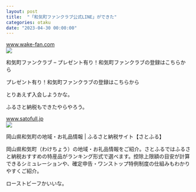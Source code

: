 ```yaml
---
layout: post
title:  "「和気町ファンクラブ公式LINE」ができた"
categories: otaku
date: "2023-04-30 00:00:00"
---
```



<div class="card">
  <a href="https://www.wake-fan.com/"></a>
  <div class="card__header">
    <a href="https://www.wake-fan.com/">www.wake-fan.com</a>
  </div>
  <div class="card__image">
    <img src="https://www.wake-fan.com/wp-content/uploads/2023/04/アートボード-1-のコピー.jpg">
  </div>
  <div class="card__title">
    <p>和気町ファンクラブ – プレゼント有り！和気町ファンクラブの登録はこちらから</p>
  </div>
  <div class="card__description">
    <p>プレゼント有り！和気町ファンクラブの登録はこちらから</p>
  </div>
</div>


とりあえず入会しようかな。

ふるさと納税もできたやらやろう。


<div class="card">
  <a href="https://www.satofull.jp/town-wake-okayama/"></a>
  <div class="card__header">
    <a href="https://www.satofull.jp/town-wake-okayama/">www.satofull.jp</a>
  </div>
  <div class="card__image">
    <img src="https://www.satofull.jp/static/packages/default/images/sns/bnr_town-wake-okayama-1200_630.jpg">
  </div>
  <div class="card__title">
    <p>
岡山県和気町の地域・お礼品情報 | ふるさと納税サイト【さとふる】
</p>
  </div>
  <div class="card__description">
    <p>岡山県和気町（わけちょう）の地域・お礼品情報をご紹介。さとふるではふるさと納税おすすめの特産品がランキング形式で選べます。控除上限額の目安が計算できるシミュレーションや、確定申告・ワンストップ特例制度の仕組みもわかりやすくご紹介。</p>
  </div>
</div>


ローストビーフかいいな。
